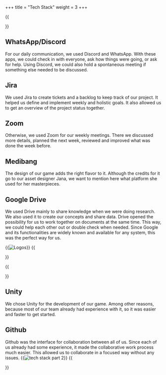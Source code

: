 +++
title = "Tech Stack"
weight = 3
+++

{{<section title="Communication & Design">}}
## WhatsApp/Discord
For our daily communication, we used Discord and WhatsApp. With these apps, we could check in with everyone, ask how 
things were going, or ask for help. Using Discord, we could also hold a spontaneous meeting if something else needed to 
be discussed.<br>
## Jira
We used Jira to create tickets and a backlog to keep track of our project. It helped us define and implement weekly and 
holistic goals. It also allowed us to get an overview of the project status together.
## Zoom
Otherwise, we used Zoom for our weekly meetings. There we discussed more details, planned the next week, reviewed and 
improved what was done the week before. 
## Medibang
The design of our game adds the right flavor to it. Although the credits for it go to our asset designer Jana, we want 
to mention here what platform she used for her masterpieces.
## Google Drive
We used Drive mainly to share knowledge when we were doing research. We also used it to create our concepts and share 
data. Drive opened the possibility for us to work together on documents at the same time. This way, we could help each 
other out or double check when needed. Since Google and its functionalities are widely known and available for any 
system, this was the perfect way for us. 

{{<image src="logos.png" alt="Logos">}}
{{</section>}}

{{<section title="Tech Stack Dev">}}
## Unity
We chose Unity for the development of our game. Among other reasons, because most of our team already had experience 
with it, so it was easier and faster to get started.

## Github
Github was the interface for collaboration between all of us. Since each of us already had some experience, it made the 
collaborative work process much easier. This allowed us to collaborate in a focused way without any issues.
{{<image src="Unity_Github_logo.png" alt="tech stack part 2">}}
{{</section>}}



